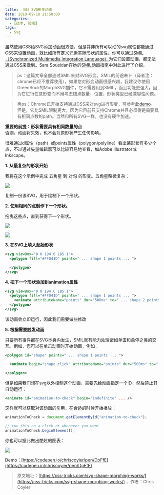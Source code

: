 ```yaml
---
title: （译）SVG形变动画
date: 2018-09-18 21:50:00
categories:
  - [技术, 前端]
tags:
  - Svg
---
```

虽然使用CSS给SVG添加动画很方便，但是并非所有可以动的svg属性都能通过CSS来设置动画，就比如所有定义元素实际形状的属性，你可以通过[SMIL（Synchronized Multimedia Integration Language）](https://developer.mozilla.org/en-US/docs/Web/SVG/SVG_animation_with_SMIL)为它们设置动画，都无法通过CSS来做到。Sara Soueidan在她的[SMIL动画指南](https://css-tricks.com/guide-svg-animations-smil/)中对此进行了介绍，

> ps：这篇文章全部通过SMIL来对SVG形变。SMIL的前途未卜（译者注：chrome已经不推荐使用），如果您对形变动画很感兴趣，我建议你使用GreenSock的MorphSVG插件，它不需要用到SMIL，而且功能更强大，因为它进行任意形变而不用考虑锚点数量、位置、形状类型已经兼容性问题。
<!-- more -->
> 再ps：Chrome已开始支持通过CSS来对svg进行形变，可参考[此demo](https://codepen.io/chriscoyier/pen/NRwANp)。但是，它比SMIL限制更大，因为它目前只支持Chrome并且必须得是需要具有相同点数的path。当然和所有SVG一样，也没有硬件加速。

**重要的前提：形状需要具有相同数量的点**  
否则，动画将失效，也不会对原形状产生任何影响。

很难通过d属性（path）或points属性（polygon/polyline）看出某形状有多少个点，不过通过矢量编辑器可以比较容易地查看，如Adobe Illustrator或Inkscape。

**1. 从最复杂的形状开始**

我将在这个示例中完成 五角星 到 对勾 的形变。五角星略微复杂：

![](/images/svg_shape_morphing_1.png)

复制一份该SVG，用于绘制下一个形状。

**2. 使用相同的点制作下一个形状。**

拖曳这些点，直到获得下一个形状。

![](/images/svg_shape_morphing_2.gif)

![](/images/svg_shape_morphing_3.png)

**3. 在SVG上填入起始形状**

```xml
<svg viewBox="0 0 194.6 185.1">
  <polygon fill="#FFD41D" points=" ... shape 1 points ... ">

  </polygon>
</svg>
```

**4.  把下一个形状添加到animation属性**

```xml
<svg viewBox="0 0 194.6 185.1">
  <polygon fill="#FFD41D" points=" ... shape 1 points ... ">
    <animate attributeName="points" dur="500ms" to=" ... shape 2 points ... " />
  </polygon>
</svg>
```

该动画会立即运行，因此我们需要做些修改

**5. 根据需要触发动画**

只要所有事件都在SVG本身内发生，SMIL就有能力处理诸如单击和悬停之类的交互。例如，您可以在单击动画时开始动画，例如：

```xml
<polygon id="shape" points=" ... shape 1 points ... ">

  <animate begin="shape.click" attributeName="points" dur="500ms" to=" ... shape 2 points ..." />

</polygon>
```

但是如果我们想在svg以外控制这个动画，需要先给动画指定一个ID，然后禁止其自动运行：

```xml
<animate id="animation-to-check" begin="indefinite" ... />
```

这样就可以获取对该动画的引用，在合适的时候开始播放：

```javascript
animationToCheck = document.getElementById("animation-to-check");

// run this on a click or whenever you want
animationToCheck.beginElement();
```

你也可以据此做出酷炫的图表：

![](/images/svg_shape_morphing_4.gif)

Demo：[https://codepen.io/chriscoyier/pen/DpFfE](https://codepen.io/chriscoyier/pen/DpFfE)

> 原文地址：[https://css-tricks.com/svg-shape-morphing-works/](https://css-tricks.com/svg-shape-morphing-works/) ，作者：Chris Coyier
